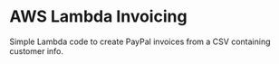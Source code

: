 # AWS Lambda Invoicing

Simple Lambda code to create PayPal invoices from a CSV containing customer
info.

